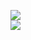 [![](https://img.shields.io/badge/Made%20With-Github%20Spray-lightgrey.svg?style=for-the-badge&logo=github)](https://github.com/Annihil/github-spray#6142)  
[![](https://i.imgur.com/2DrTn0Z.gif)](https://github.com/Annihil/github-spray)